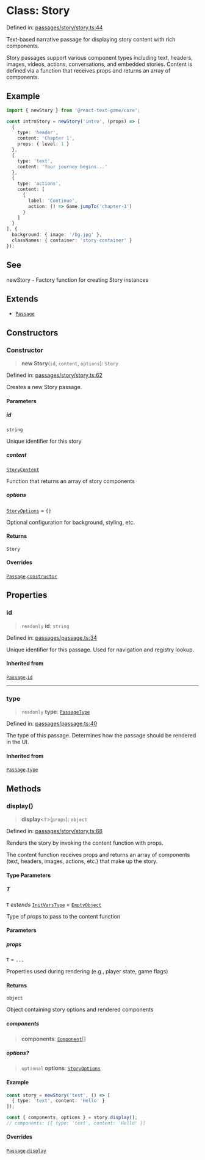 # Class: Story

Defined in: [passages/story/story.ts:44](https://github.com/laruss/react-text-game/blob/56d052e07c46af6beb5ea69677296eefae694e61/packages/core/src/passages/story/story.ts#L44)

Text-based narrative passage for displaying story content with rich components.

Story passages support various component types including text, headers, images,
videos, actions, conversations, and embedded stories. Content is defined via
a function that receives props and returns an array of components.

## Example

```typescript
import { newStory } from '@react-text-game/core';

const introStory = newStory('intro', (props) => [
  {
    type: 'header',
    content: 'Chapter 1',
    props: { level: 1 }
  },
  {
    type: 'text',
    content: 'Your journey begins...'
  },
  {
    type: 'actions',
    content: [
      {
        label: 'Continue',
        action: () => Game.jumpTo('chapter-1')
      }
    ]
  }
], {
  background: { image: '/bg.jpg' },
  classNames: { container: 'story-container' }
});
```

## See

newStory - Factory function for creating Story instances

## Extends

- [`Passage`](Passage.md)

## Constructors

### Constructor

> **new Story**(`id`, `content`, `options`): `Story`

Defined in: [passages/story/story.ts:62](https://github.com/laruss/react-text-game/blob/56d052e07c46af6beb5ea69677296eefae694e61/packages/core/src/passages/story/story.ts#L62)

Creates a new Story passage.

#### Parameters

##### id

`string`

Unique identifier for this story

##### content

[`StoryContent`](../type-aliases/StoryContent.md)

Function that returns an array of story components

##### options

[`StoryOptions`](../type-aliases/StoryOptions.md) = `{}`

Optional configuration for background, styling, etc.

#### Returns

`Story`

#### Overrides

[`Passage`](Passage.md).[`constructor`](Passage.md#constructor)

## Properties

### id

> `readonly` **id**: `string`

Defined in: [passages/passage.ts:34](https://github.com/laruss/react-text-game/blob/56d052e07c46af6beb5ea69677296eefae694e61/packages/core/src/passages/passage.ts#L34)

Unique identifier for this passage.
Used for navigation and registry lookup.

#### Inherited from

[`Passage`](Passage.md).[`id`](Passage.md#id)

***

### type

> `readonly` **type**: [`PassageType`](../type-aliases/PassageType.md)

Defined in: [passages/passage.ts:40](https://github.com/laruss/react-text-game/blob/56d052e07c46af6beb5ea69677296eefae694e61/packages/core/src/passages/passage.ts#L40)

The type of this passage.
Determines how the passage should be rendered in the UI.

#### Inherited from

[`Passage`](Passage.md).[`type`](Passage.md#type)

## Methods

### display()

> **display**\<`T`\>(`props`): `object`

Defined in: [passages/story/story.ts:88](https://github.com/laruss/react-text-game/blob/56d052e07c46af6beb5ea69677296eefae694e61/packages/core/src/passages/story/story.ts#L88)

Renders the story by invoking the content function with props.

The content function receives props and returns an array of components
(text, headers, images, actions, etc.) that make up the story.

#### Type Parameters

##### T

`T` *extends* [`InitVarsType`](../type-aliases/InitVarsType.md) = [`EmptyObject`](../type-aliases/EmptyObject.md)

Type of props to pass to the content function

#### Parameters

##### props

`T` = `...`

Properties used during rendering (e.g., player state, game flags)

#### Returns

`object`

Object containing story options and rendered components

##### components

> **components**: [`Component`](../type-aliases/Component.md)[]

##### options?

> `optional` **options**: [`StoryOptions`](../type-aliases/StoryOptions.md)

#### Example

```typescript
const story = newStory('test', () => [
  { type: 'text', content: 'Hello' }
]);

const { components, options } = story.display();
// components: [{ type: 'text', content: 'Hello' }]
```

#### Overrides

[`Passage`](Passage.md).[`display`](Passage.md#display)

